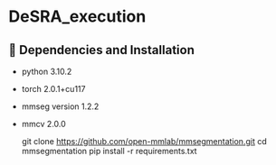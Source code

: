 # DeSRA_execution

## 🔧 Dependencies and Installation
- python 3.10.2
- torch 2.0.1+cu117
- mmseg version 1.2.2
- mmcv  2.0.0

  git clone https://github.com/open-mmlab/mmsegmentation.git
  cd mmsegmentation
  pip install -r requirements.txt

